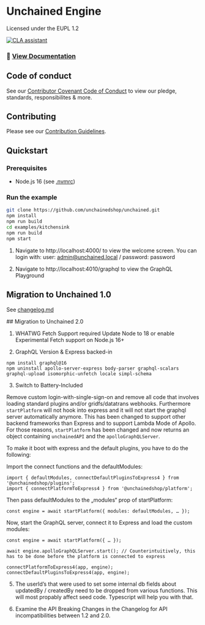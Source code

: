# Unchained Engine

Licensed under the EUPL 1.2

[![CLA assistant](https://cla-assistant.io/readme/badge/unchainedshop/unchained)](https://cla-assistant.io/unchainedshop/unchained)

### **📖 [View Documentation](https://docs.unchained.shop)**

## Code of conduct

See our [Contributor Covenant Code of Conduct](/code_of_conduct.md) to view our pledge, standards,
responsibilites & more.

## Contributing

Please see our [Contribution Guidelines](/contributing.md).

## Quickstart

### Prerequisites

- Node.js 16 (see [.nvmrc](.nvmrc))

### Run the example

```bash
git clone https://github.com/unchainedshop/unchained.git
npm install
npm run build
cd examples/kitchensink
npm run build
npm start
```

1. Navigate to http://localhost:4000/ to view the welcome screen. You can login with: user:
   admin@unchained.local / password: password

2. Navigate to http://localhost:4010/graphql to view the GraphQL Playground

## Migration to Unchained 1.0

See [changelog.md](changelog.md)

## Migration to Unchained 2.0

1. WHATWG Fetch Support required
Update Node to 18 or enable Experimental Fetch support on Node.js 16+

2. GraphQL Version & Express backed-in
```
npm install graphql@16
npm uninstall apollo-server-express body-parser graphql-scalars graphql-upload isomorphic-unfetch locale simpl-schema
```

3. Switch to Battery-Included

Remove custom login-with-single-sign-on and remove all code that involves loading standard plugins and/or gridfs/datatrans webhooks. Furthermore `startPlatform` will not hook into express and it will not start the graphql server automatically anymore. This has been changed to support other backend frameworks than Express and to support Lambda Mode of Apollo. For those reasons, `startPlatform` has been changed and now returns an object containing `unchainedAPI` and the `apolloGraphQLServer`.

To make it boot with express and the default plugins, you have to do the following:

Import the connect functions and the defaultModules:

```
import { defaultModules, connectDefaultPluginsToExpress4 } from '@unchainedshop/plugins';
import { connectPlatformToExpress4 } from '@unchainedshop/platform';
```

Then pass defaultModules to the „modules“ prop of startPlatform:

```
const engine = await startPlatform({ modules: defaultModules, … });
```

Now, start the GraphQL server, connect it to Express and load the custom modules:

```
const engine = await startPlatform({ … });

await engine.apolloGraphQLServer.start(); // Counterintuitively, this has to be done before the platform is connected to express
  
connectPlatformToExpress4(app, engine);
connectDefaultPluginsToExpress4(app, engine);
```

5. The userId’s that were used to set some internal db fields about updatedBy / createdBy need to be dropped from various functions. This will most propably affect seed code. Typescript will help you with that.

6. Examine the API Breaking Changes in the Changelog for API incompatibilities between 1.2 and 2.0.


